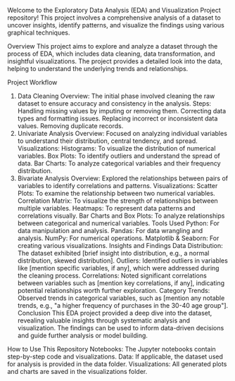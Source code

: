 Welcome to the Exploratory Data Analysis (EDA) and Visualization Project repository! This project involves a comprehensive analysis of a dataset to uncover insights, identify patterns, and visualize the 
findings using various graphical techniques.

Overview
This project aims to explore and analyze a dataset through the process of EDA, which includes data cleaning, data transformation, and insightful visualizations. The project provides a detailed look into 
the data, helping to understand the underlying trends and relationships.

Project Workflow
1. Data Cleaning
Overview: The initial phase involved cleaning the raw dataset to ensure accuracy and consistency in the analysis.
Steps:
Handling missing values by imputing or removing them.
Correcting data types and formatting issues.
Replacing incorrect or inconsistent data values.
Removing duplicate records.
2. Univariate Analysis
Overview: Focused on analyzing individual variables to understand their distribution, central tendency, and spread.
Visualizations:
Histograms: To visualize the distribution of numerical variables.
Box Plots: To identify outliers and understand the spread of data.
Bar Charts: To analyze categorical variables and their frequency distribution.
3. Bivariate Analysis
Overview: Explored the relationships between pairs of variables to identify correlations and patterns.
Visualizations:
Scatter Plots: To examine the relationship between two numerical variables.
Correlation Matrix: To visualize the strength of relationships between multiple variables.
Heatmaps: To represent data patterns and correlations visually.
Bar Charts and Box Plots: To analyze relationships between categorical and numerical variables.
Tools Used
Python: For data manipulation and analysis.
Pandas: For data wrangling and analysis.
NumPy: For numerical operations.
Matplotlib & Seaborn: For creating various visualizations.
Insights and Findings
Data Distribution: The dataset exhibited [brief insight into distribution, e.g., a normal distribution, skewed distribution].
Outliers: Identified outliers in variables like [mention specific variables, if any], which were addressed during the cleaning process.
Correlations: Noted significant correlations between variables such as [mention key correlations, if any], indicating potential relationships worth further exploration.
Category Trends: Observed trends in categorical variables, such as [mention any notable trends, e.g., "a higher frequency of purchases in the 30-40 age group"].
Conclusion
This EDA project provided a deep dive into the dataset, revealing valuable insights through systematic analysis and visualization. The findings can be used to inform data-driven decisions and guide further analysis or model building.

How to Use This Repository
Notebooks: The Jupyter notebooks contain step-by-step code and visualizations.
Data: If applicable, the dataset used for analysis is provided in the data folder.
Visualizations: All generated plots and charts are saved in the visualizations folder.

